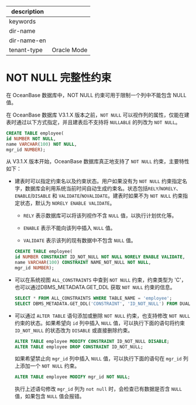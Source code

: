 |description||
|---|---|
|keywords||
|dir-name||
|dir-name-en||
|tenant-type|Oracle Mode|

# NOT NULL 完整性约束 

在 OceanBase 数据库中，NOT NULL 约束可用于限制一个列中不能包含 NULL 值。

在 OceanBase 数据库 V3.1.X 版本之前，`NOT NULL` 可以视作列的属性，仅能在建表时通过以下方式指定，并且建表后不支持将 `NULLABLE` 的列改为 `NOT NULL`。

```sql
CREATE TABLE employee(
id NUMBER NOT NULL,
name VARCHAR(100) NOT NULL,
mgr_id NUMBER);
```

从 V3.1.X 版本开始，OceanBase 数据库真正地支持了 `NOT NULL` 约束，主要特性如下：

* 建表时可以指定约束名以及约束状态。用户如果没有为 `NOT NULL` 约束指定名字，数据库会利用系统当前时间自动生成约束名。状态包括`RELY`/`NORELY`、`ENABLE`/`DISABLE` 和 `VALIDATE`/`NOVALIDATE`。建表时如果不为 `NOT NULL` 约束指定状态，默认为 `NORELY ENABLE VALIDATE`。

  * `RELY` 表示数据库可以将该列视作不含 `NULL` 值，以执行计划优化等。

  * `ENABLE` 表示不能向该列中插入 `NULL` 值。

  * `VALIDATE` 表示该列的现有数据中不包含 `NULL` 值。

  ```sql
  CREATE TABLE employee(
  id NUMBER CONSTRAINT ID_NOT_NULL NOT NULL NORELY ENABLE VALIDATE,
  name VARCHAR(100) CONSTRAINT NAME_NOT_NULL NOT NULL,
  mgr_id NUMBER);
  ```

* 可以在系统视图 `ALL_CONSTRAINTS` 中查到 `NOT NULL` 约束，约束类型为 'C'，也可以通过DBMS_METADATA.GET_DDL 获取 `NOT NULL` 约束的信息。

  ```sql
  SELECT * FROM ALL_CONSTRAINTS WHERE TABLE_NAME = 'employee';
  SELECT DBMS_METADATA.GET_DDL('CONSTRAINT', 'ID_NOT_NULL') FROM DUAL;
  ```

* 可以通过 `ALTER TABLE` 语句添加或删除 `NOT NULL` 约束，也支持修改 `NOT NULL` 约束的状态。如果希望向 `id` 列中插入 `NULL` 值，可以执行下面的语句将约束 `ID_NOT_NULL` 的状态改为 `DISABLE` 或直接删除约束。

  ```sql
  ALTER TABLE employee MODIFY CONSTRAINT ID_NOT_NULL DISABLE;
  ALTER TABLE employee DROP CONSTRAINT ID_NOT_NULL;
  ```

  如果希望禁止向 `mgr_id` 列中插入 `NULL` 值，可以执行下面的语句在 `mgr_id` 列上添加一个 `NOT NULL` 约束。

  ```sql
  ALTER TABLE employee MODIFY mgr_id NOT NULL;
  ```

  执行上述语句修改 `mgr_id` 列为 `not null` 时，会检查已有数据是否含 `NULL` 值，如果包含 `NULL` 值会报错。
  




